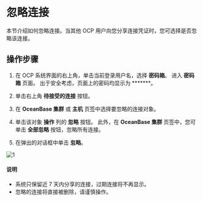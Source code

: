# 忽略连接

本节介绍如何忽略连接。当其他 OCP 用户向您分享连接凭证时，您可选择是否忽略该连接。

## 操作步骤

1. 在 OCP 系统界面的右上角，单击当前登录用户名，选择 **密码箱**。
   进入 **密码箱** 页面。
   出于安全考虑，页面上的密码均显示为 *******。

2. 单击右上角 **待接受的连接** 按钮。

3. 在 **OceanBase 集群** 或 **主机** 页签中选择要忽略的连接对象。

4. 单击该对象 **操作** 列的 **忽略** 按钮。
   此外，在 **OceanBase 集群** 页签中，您可单击 **全部忽略** 按钮，忽略所有连接。

5. 在弹出的对话框中单击 **忽略**。

![1](https://obbusiness-private.oss-cn-shanghai.aliyuncs.com/doc/img/ocp/%E5%BF%BD%E7%95%A5%E8%BF%9E%E6%8E%A5.png)

  <main id="notice" type='explain'>
    <h4>说明</h4>
    <ul>
    <li>系统只保留近 7 天内分享的连接，过期连接将不再显示。</li>
    <li>忽略的连接将直接被删除，请谨慎操作。</li>
    </ul>
  </main>
